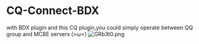 # CQ-Connect-BDX
with BDX plugin and this CQ plugin,you could simply operate between QQ group and MCBE servers (>ω&lt;)
![GRb3t0.png](https://s1.ax1x.com/2020/04/08/GRb3t0.png)
